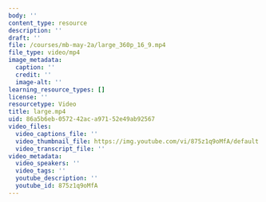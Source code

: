 ```yaml
---
body: ''
content_type: resource
description: ''
draft: ''
file: /courses/mb-may-2a/large_360p_16_9.mp4
file_type: video/mp4
image_metadata:
  caption: ''
  credit: ''
  image-alt: ''
learning_resource_types: []
license: ''
resourcetype: Video
title: large.mp4
uid: 86a5b6eb-0572-42ac-a971-52e49ab92567
video_files:
  video_captions_file: ''
  video_thumbnail_file: https://img.youtube.com/vi/875z1q9oMfA/default.jpg
  video_transcript_file: ''
video_metadata:
  video_speakers: ''
  video_tags: ''
  youtube_description: ''
  youtube_id: 875z1q9oMfA
---
```

